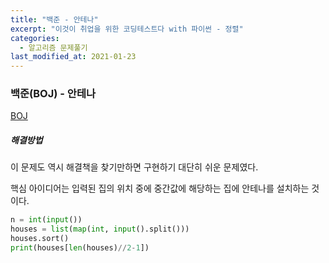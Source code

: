 ```yaml
---
title: "백준 - 안테나"
excerpt: "이것이 취업을 위한 코딩테스트다 with 파이썬 - 정렬"
categories:
  - 알고리즘 문제풀기
last_modified_at: 2021-01-23
---
```


### 백준(BOJ) - 안테나

[BOJ](https://www.acmicpc.net/problem/18310)

##### 해결방법 

이 문제도 역시 해결책을 찾기만하면 구현하기 대단히 쉬운 문제였다.

핵심 아이디어는 입력된 집의 위치 중에 중간값에 해당하는 집에 안테나를 설치하는 것 이다.

```python
n = int(input())
houses = list(map(int, input().split()))
houses.sort()
print(houses[len(houses)//2-1])
```

